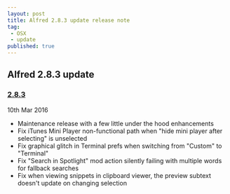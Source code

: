 ```yaml
---
layout: post
title: Alfred 2.8.3 update release note
tag:
 - OSX
 - update
published: true
---
```

## Alfred 2.8.3 update

### [2.8.3](https://www.alfredapp.com/changelog/#2.8.3)
10th Mar 2016

- Maintenance release with a few little under the hood enhancements
- Fix iTunes Mini Player non-functional path when "hide mini player after selecting" is unselected
 - Fix graphical glitch in Terminal prefs when switching from "Custom" to "Terminal"
 - Fix "Search in Spotlight" mod action silently failing with multiple words for fallback searches
 - Fix when viewing snippets in clipboard viewer, the preview subtext doesn't update on changing selection